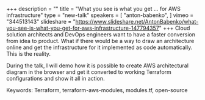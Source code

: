 +++
description = ""
title = "What you see is what you get … for AWS infrastructure"
type = "new-talk"
speakers = [
        "anton-babenko",
]
vimeo = "344513143"
slideshare = "https://www.slideshare.net/AntonBabenko/what-you-see-is-what-you-get-for-aws-infrastructure-147794357"
+++
Cloud solution architects and DevOps engineers want to have a faster conversion from idea
to product. What if there would be a way to draw an architecture online and get the
infrastructure for it implemented as code automatically. This is the reality.

During the talk, I will demo how it is possible to create AWS architectural diagram in the
browser and get it converted to working Terraform configurations and show it all in action.

Keywords: Terraform, terraform-aws-modules, modules.tf, open-source